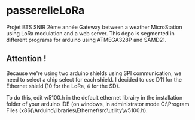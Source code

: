# passerelleLoRa
Projet BTS SNIR 2ème année
Gateway between a weather MicroStation using LoRa modulation and a web server. This depo is segmented in different programs for arduino using ATMEGA328P and SAMD21.

## Attention !
Because we're using two arduino shields using SPI communication, we need to select a chip select for each shield. I decided to use D11 for the Ethernet shield (10 for the LoRa, 4 for the SD).

To do this, edit w5100.h in the default ethernet librairy in the installation folder of your arduino IDE (on windows, in administrator mode ‪C:\Program Files (x86)\Arduino\libraries\Ethernet\src\utility\w5100.h).

